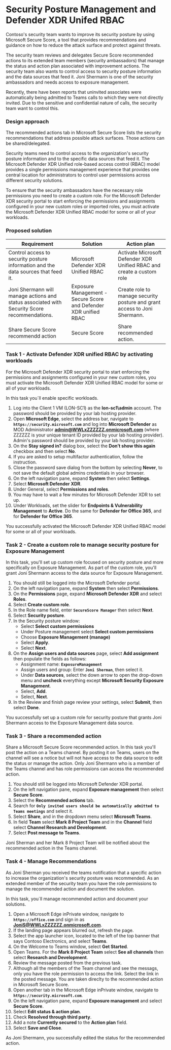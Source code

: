 # Security Posture Management and Defender XDR Unifed RBAC

Contoso's security team wants to improve its security posture by using Microsoft Secure Score, a tool that provides recommendations and guidance on how to reduce the attack surface and protect against threats.

The security team reviews and delegates Secure Score recommended actions to its extended team members (security ambassadors) that manage the status and action plan associated with improvement actions. The security team also wants to control access to security posture information and the data sources that feed it. Joni Shermann is one of the security ambassadors and needs access to exposure management.

Recently, there have been reports that uninvited associates were automatically being admitted to Teams calls to which they were not directly invited.  Due to the sensitive and confidential nature of calls, the security team want to control this.

### Design approach

The recommended actions tab in Microsoft Secure Score lists the security recommendations that address possible attack surfaces. Those actions can be shared/delegated.

Security teams need to control access to the organization's security posture information and to the specific data sources that feed it. The Microsoft Defender XDR Unified role-based access control (RBAC) model provides a single permissions management experience that provides one central location for administrators to control user permissions across different security solutions.

To ensure that the security ambassadors have the necessary role permissions you need to create a custom role. For the Microsoft Defender XDR security portal to start enforcing the permissions and assignments configured in your new custom roles or imported roles, you must activate the Microsoft Defender XDR Unified RBAC model for some or all of your workloads.

### Proposed solution

|Requirement|Solution|Action plan|
|----|----|----|
|Control access to security posture information and the data sources that feed it. | Microsoft Defender XDR Unified RBAC | Activate Microsoft Defender XDR Unified RBAC and create a custom role |
|Joni Shermann will manage actions and status associated with Security Score recommendations. |Exposure Management - Secure Score and Defender XDR unified RBAC | Create role to manage security posture and grant access to Joni Shermann. |
|Share Secure Score recommendd action |Secure Score | Share recommended action. |

### Task 1 - Activate Defender XDR unified RBAC by activating workloads

For the Microsoft Defender XDR security portal to start enforcing the permissions and assignments configured in your new custom roles, you must activate the Microsoft Defender XDR Unified RBAC model for some or all of your workloads.

In this task you´ll enable specific workloads.

1. Log into the Client 1 VM (LON-SC1) as the **lon-sc1\admin** account. The password should be provided by your lab hosting provider.
1. Open **Microsoft Edge**, select the address bar, navigate to **`https://security.microsoft.com`** and log into **Microsoft Defender** as MOD Administrator **admin@WWLxZZZZZZ.onmicrosoft.com** (where ZZZZZZ is your unique tenant ID provided by your lab hosting provider). Admin's password should be provided by your lab hosting provider.
1. On the **Stay signed in?** dialog box, select the **Don’t show this again** checkbox and then select **No**.
1. If you are asked to setup multifactor authentication, follow the instruction.
1. Close the password save dialog from the bottom by selecting **Never**, to not save the default global admins credentials in your browser.
1. On the left navigation pane, expand **System** then select **Settings**.
1. Select **Microsoft Defender XDR**.
1. Under General, select **Permissions and roles**.
1. You may have to wait a few minutes for Microsoft Defender XDR to set up.
1. Under Workloads, set the slider for **Endpoints & Vulnerability Management** to **Active**.  Do the same for **Defender for Office 365**, and for **Defender for Office 365**.

You successfully activated the Microsoft Defender XDR Unified RBAC model for some or all of your workloads.

### Task 2 - Create a custom role to manage security posture for Exposure Management

In this task, you'll set up custom role focused on security posture and more specifically on Exposure Management. As part of the custom role, you'll grant Joni Shermann access to the data source for Exposure Management.

1. You should still be logged into the Microsoft Defender portal.
1. On the left navigation pane, expand **System** then select **Permissions**.
1. On the **Permissions** page, expand **Microsoft Defender XDR** and select **Roles**.
1. Select **Create custom role**.
1. In the Role name field, enter **`SecureScore Manager`** then select **Next**.
1. Select **Security posture**.
1. In the Security posture window:
    - Select **Select custom permissions**
    - Under Posture management select **Select custom permissions**
    - Choose **Exposure Management (manage)**
    - Select **Apply**.
    - Select **Next**.
1. On the **Assign users and data sources** page, select **Add assignment** then populate the fields as follows:
    - Assignment name: **`ExposureManagement`**
    - Assign users and group: Enter **`Joni Sherman`**, then select it.
    - Under **Data sources**, select the down arrow to open the drop-down menu and **uncheck** everything except **Microsoft Security Exposure Management**.
    - Select, **Add**.
    - Select, **Next**.
1. In the Review and finish page review your settings, select **Submit**, then select **Done**.

You successfully set up a custom role for security posture that grants Joni Shermann access to the Exposure Management data source.

### Task 3 - Share a recommended action

Share a Microsoft Secure Score recommended action. In this task you'll post the action on a Teams channel. By posting it on Teams, users on the channel will see a notice but will not have access to the data source to edit the status or manage the action. Only Joni Shermann who is a member of the Teams channel and has role permissions can access the recommended action.

1. You should still be logged into Microsoft Defender XDR portal.
1. On the left navigation pane, expand **Exposure management** then select **Secure Score**.
1. Select the **Recommended actions** tab.
1. Search for **`Only invited users should be automatically admitted to Teams meetings`** and select it.
1. Select **Share**, and in the dropdown menu select **Microsoft Teams**.
1. In field **Team** select **Mark 8 Project Team** and in the **Channel** field select **Channel Research and Development**.
1. Select **Post message to Teams**.

Joni Sherman and her Mark 8 Project Team will be notified about the recommended action in the Teams channel.

### Task 4 - Manage Recommendations

As Joni Sherman you received the teams notification that a specific action to increase the organization's security posture was recommended.  As an extended member of the security team you have the role permissions to manage the recommended action and document the solution.

In this task, you´ll manage recommended action and document your solutions.

1. Open a Microsoft Edge inPrivate window, navigate to **`https://office.com`** and sign in as **JoniS@WWLxZZZZZZ.onmicrosoft.com**.
1. If the landing page appears blurred out, refresh the page.
1. Select the app launcher icon, located to the left of the top banner that says Contoso Electronics, and select **Teams**.
1. On the Welcome to Teams window, select **Get Started**.
1. Open Teams. For the **Mark 8 Project Team** select **See all channels** then select **Research and Development**.
1. Review the message posted from the previous task.
1. Although all the members of the Team channel and see the messags, only you have the role permission to access the link. Select the link in the posted message. You are taken direclty to the recommended action in Microsoft Secure Score.
1. Open another tab in the Microsoft Edge inPrivate window, navigate to **`https://security.microsoft.com`**.
1. On the left navigation pane, expand **Exposure management** and select **Secure Score**.
1. Select **Edit status & action plan**.
1. Check **Resolved through third party**.
1. Add a note **Currently secured** to the **Action plan** field.
1. Select **Save and Close**.

As Joni Shermann, you successfully edited the status for the recommended action.
